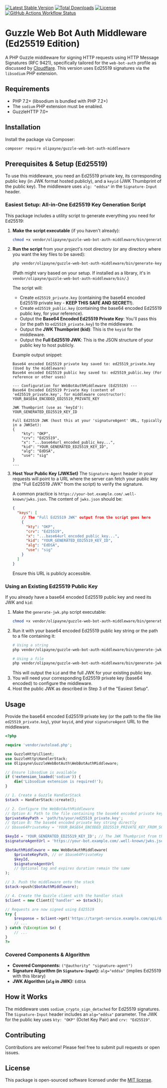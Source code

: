 [![Latest Stable Version](https://img.shields.io/packagist/v/olipayne/guzzle-web-bot-auth-middleware.svg?style=flat-square)](https://packagist.org/packages/olipayne/guzzle-web-bot-auth-middleware)
[![Total Downloads](https://img.shields.io/packagist/dt/olipayne/guzzle-web-bot-auth-middleware.svg?style=flat-square)](https://packagist.org/packages/olipayne/guzzle-web-bot-auth-middleware)
[![License](https://img.shields.io/packagist/l/olipayne/guzzle-web-bot-auth-middleware.svg?style=flat-square)](https://packagist.org/packages/olipayne/guzzle-web-bot-auth-middleware)
[![GitHub Actions Workflow Status](https://img.shields.io/github/actions/workflow/status/olipayne/guzzle-web-bot-auth-middleware/ci.yml?branch=main&style=flat-square)](https://github.com/olipayne/guzzle-web-bot-auth-middleware/actions)

# Guzzle Web Bot Auth Middleware (Ed25519 Edition)

A PHP Guzzle middleware for signing HTTP requests using HTTP Message Signatures (RFC 9421), specifically tailored for the `web-bot-auth` profile as discussed by [Cloudflare](https://blog.cloudflare.com/web-bot-auth/). This version uses Ed25519 signatures via the `libsodium` PHP extension.

## Requirements

*   PHP 7.2+ (libsodium is bundled with PHP 7.2+)
*   The `sodium` PHP extension must be enabled.
*   GuzzleHTTP 7.0+

## Installation

Install the package via Composer:

```bash
composer require olipayne/guzzle-web-bot-auth-middleware
```

## Prerequisites & Setup (Ed25519)

To use this middleware, you need an Ed25519 private key, its corresponding public key (in JWK format hosted publicly), and a `keyid` (JWK Thumbprint of the public key). The middleware uses `alg: "eddsa"` in the `Signature-Input` header.

### Easiest Setup: All-in-One Ed25519 Key Generation Script

This package includes a utility script to generate everything you need for Ed25519:

1.  **Make the script executable** (if you haven't already):
    ```bash
    chmod +x vendor/olipayne/guzzle-web-bot-auth-middleware/bin/generate-keys.php
    ```

2.  **Run the script** from your project's root directory (or any directory where you want the key files to be saved):
    ```bash
    php vendor/olipayne/guzzle-web-bot-auth-middleware/bin/generate-keys.php
    ```
    (Path might vary based on your setup. If installed as a library, it's in `vendor/olipayne/guzzle-web-bot-auth-middleware/bin/`.)

    The script will:
    *   Create `ed25519_private.key` (containing the base64 encoded Ed25519 private key - **KEEP THIS SAFE AND SECRET!**).
    *   Create `ed25519_public.key` (containing the base64 encoded Ed25519 public key, for your reference).
    *   Output the **Base64 Encoded Ed25519 Private Key**: You'll pass this (or the path to `ed25519_private.key`) to the middleware.
    *   Output the **JWK Thumbprint (kid)**: This is the `keyid` for the middleware.
    *   Output the **Full Ed25519 JWK**: This is the JSON structure of your public key to host publicly.

    Example output snippet:
    ```
    Base64 encoded Ed25519 private key saved to: ed25519_private.key (Used by the middleware)
    Base64 encoded Ed25519 public key saved to: ed25519_public.key (For reference or other uses)

    --- Configuration for WebBotAuthMiddleware (Ed25519) ---
    Base64 Encoded Ed25519 Private Key (content of 'ed25519_private.key', for middleware constructor):
    YOUR_BASE64_ENCODED_ED25519_PRIVATE_KEY

    JWK Thumbprint (use as 'keyId'):
    YOUR_GENERATED_ED25519_KEY_ID

    Full Ed25519 JWK (host this at your 'signatureAgent' URL, typically in a JWKSet):
    {
        "kty": "OKP",
        "crv": "Ed25519",
        "x": "...base64url_encoded_public_key...",
        "kid": "YOUR_GENERATED_ED25519_KEY_ID",
        "alg": "EdDSA",
        "use": "sig"
    }
    ...
    ```

3.  **Host Your Public Key (JWKSet)**
    The `Signature-Agent` header in your requests will point to a URL where the server can fetch your public key (the "Full Ed25519 JWK" from the script) to verify the signature.

    A common practice is `https://your-bot.example.com/.well-known/jwks.json`.
    The content of `jwks.json` should be:
    ```json
    {
      "keys": [
        // The "Full Ed25519 JWK" output from the script goes here
        {
          "kty": "OKP",
          "crv": "Ed25519",
          "x": "...base64url_encoded_public_key...",
          "kid": "YOUR_GENERATED_ED25519_KEY_ID",
          "alg": "EdDSA",
          "use": "sig"
        }
      ]
    }
    ```
    Ensure this URL is publicly accessible.

### Using an Existing Ed25519 Public Key

If you already have a base64 encoded Ed25519 public key and need its JWK and `kid`:

1.  Make the `generate-jwk.php` script executable:
    ```bash
    chmod +x vendor/olipayne/guzzle-web-bot-auth-middleware/bin/generate-jwk.php
    ```
2.  Run it with your base64 encoded Ed25519 public key string or the path to a file containing it:
    ```bash
    # Using a string
    php vendor/olipayne/guzzle-web-bot-auth-middleware/bin/generate-jwk.php YOUR_BASE64_PUBLIC_KEY_STRING

    # Using a file
    php vendor/olipayne/guzzle-web-bot-auth-middleware/bin/generate-jwk.php path/to/your/ed25519_public.key
    ```
    This will output the `kid` and the full JWK for your existing public key.
3.  You will need your corresponding Ed25519 private key (base64 encoded) to configure the middleware.
4.  Host the public JWK as described in Step 3 of the "Easiest Setup".

## Usage

Provide the base64 encoded Ed25519 private key (or the path to the file like `ed25519_private.key`), your `keyid`, and your `signatureAgent` URL to the middleware.

```php
<?php

require 'vendor/autoload.php';

use GuzzleHttp\Client;
use GuzzleHttp\HandlerStack;
use Olipayne\GuzzleWebBotAuth\WebBotAuthMiddleware;

// Ensure libsodium is available
if (!extension_loaded('sodium')) {
    die('Libsodium extension is required!');
}

// 1. Create a Guzzle HandlerStack
$stack = HandlerStack::create();

// 2. Configure the WebBotAuthMiddleware
// Option A: Path to the file containing the base64 encoded private key
$privateKeyPath = 'path/to/your/ed25519_private.key'; 
// Option B: The base64 encoded private key string directly
// $base64PrivateKey = 'YOUR_BASE64_ENCODED_ED25519_PRIVATE_KEY_FROM_SCRIPT_OUTPUT';

$keyId = 'YOUR_GENERATED_ED25519_KEY_ID'; // The JWK Thumbprint from the script output
$signatureAgentUrl = 'https://your-bot.example.com/.well-known/jwks.json'; // URL to your public JWKSet

$botAuthMiddleware = new WebBotAuthMiddleware(
    $privateKeyPath, // or $base64PrivateKey
    $keyId,
    $signatureAgentUrl
    // Optional tag and expires duration remain the same
);

// 3. Push the middleware onto the stack
$stack->push($botAuthMiddleware);

// 4. Create the Guzzle client with the handler stack
$client = new Client(['handler' => $stack]);

// Requests are now signed using Ed25519
try {
    $response = $client->get('https://target-service.example.com/api/data');
    // ...
} catch (\Exception $e) {
    // ...
}
?>
```

### Covered Components & Algorithm

*   **Covered Components:** `("@authority" "signature-agent")`
*   **Signature Algorithm (in `Signature-Input`):** `alg="eddsa"` (implies Ed25519 with this library)
*   **JWK Algorithm (`alg` in JWK):** `EdDSA`

## How it Works

The middleware uses `sodium_crypto_sign_detached` for Ed25519 signatures. The `Signature-Input` header includes an `alg="eddsa"` parameter. The JWK for the public key uses `kty: "OKP"` (Octet Key Pair) and `crv: "Ed25519"`.

## Contributing

Contributions are welcome! Please feel free to submit pull requests or open issues.

## License

This package is open-sourced software licensed under the [MIT license](LICENSE.MIT).
